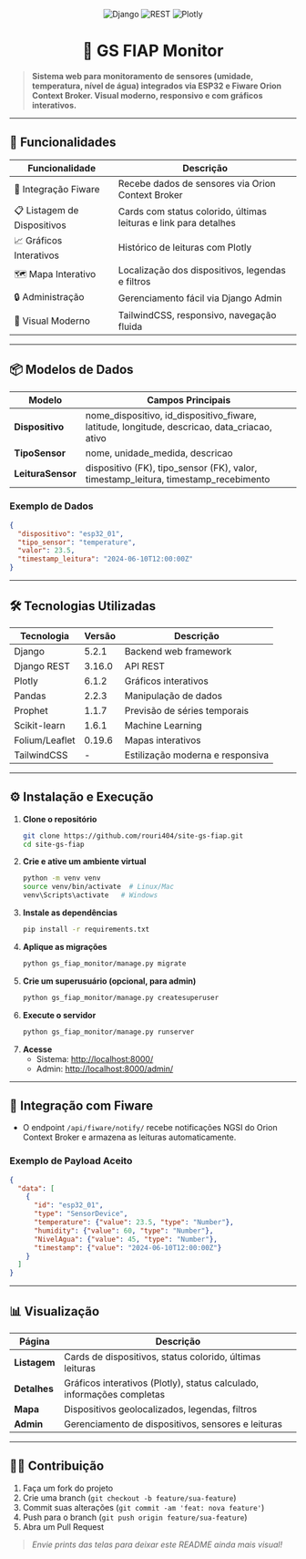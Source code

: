 <p align="center">
  <img src="https://img.shields.io/badge/Django-5.2.1-green?logo=django" alt="Django"/>
  <img src="https://img.shields.io/badge/REST%20API-DRF-blue?logo=django" alt="REST"/>
  <img src="https://img.shields.io/badge/Plotly-Graphs-orange?logo=plotly" alt="Plotly"/>
</p>

<h1 align="center">🌱 GS FIAP Monitor</h1>

> **Sistema web para monitoramento de sensores (umidade, temperatura, nível de água) integrados via ESP32 e Fiware Orion Context Broker. Visual moderno, responsivo e com gráficos interativos.**

---

## 🚀 Funcionalidades

| Funcionalidade                        | Descrição                                                                 |
|---------------------------------------|--------------------------------------------------------------------------|
| 📡 Integração Fiware                  | Recebe dados de sensores via Orion Context Broker                        |
| 📋 Listagem de Dispositivos           | Cards com status colorido, últimas leituras e link para detalhes         |
| 📈 Gráficos Interativos               | Histórico de leituras com Plotly                                         |
| 🗺️ Mapa Interativo                    | Localização dos dispositivos, legendas e filtros                         |
| 🔒 Administração                      | Gerenciamento fácil via Django Admin                                     |
| 🎨 Visual Moderno                     | TailwindCSS, responsivo, navegação fluida                                |

---


## 📦 Modelos de Dados

| Modelo           | Campos Principais                                                                                 |
|------------------|--------------------------------------------------------------------------------------------------|
| **Dispositivo**  | nome_dispositivo, id_dispositivo_fiware, latitude, longitude, descricao, data_criacao, ativo      |
| **TipoSensor**   | nome, unidade_medida, descricao                                                                  |
| **LeituraSensor**| dispositivo (FK), tipo_sensor (FK), valor, timestamp_leitura, timestamp_recebimento              |

### Exemplo de Dados

```json
{
  "dispositivo": "esp32_01",
  "tipo_sensor": "temperature",
  "valor": 23.5,
  "timestamp_leitura": "2024-06-10T12:00:00Z"
}
```

---

## 🛠️ Tecnologias Utilizadas

| Tecnologia         | Versão    | Descrição                                 |
|--------------------|-----------|-------------------------------------------|
| Django             | 5.2.1     | Backend web framework                     |
| Django REST        | 3.16.0    | API REST                                  |
| Plotly             | 6.1.2     | Gráficos interativos                      |
| Pandas             | 2.2.3     | Manipulação de dados                      |
| Prophet            | 1.1.7     | Previsão de séries temporais              |
| Scikit-learn       | 1.6.1     | Machine Learning                          |
| Folium/Leaflet     | 0.19.6    | Mapas interativos                         |
| TailwindCSS        | -         | Estilização moderna e responsiva          |

---

## ⚙️ Instalação e Execução

1. **Clone o repositório**
   ```bash
   git clone https://github.com/rouri404/site-gs-fiap.git
   cd site-gs-fiap
   ```
2. **Crie e ative um ambiente virtual**
   ```bash
   python -m venv venv
   source venv/bin/activate  # Linux/Mac
   venv\Scripts\activate   # Windows
   ```
3. **Instale as dependências**
   ```bash
   pip install -r requirements.txt
   ```
4. **Aplique as migrações**
   ```bash
   python gs_fiap_monitor/manage.py migrate
   ```
5. **Crie um superusuário (opcional, para admin)**
   ```bash
   python gs_fiap_monitor/manage.py createsuperuser
   ```
6. **Execute o servidor**
   ```bash
   python gs_fiap_monitor/manage.py runserver
   ```
7. **Acesse**
   - Sistema: [http://localhost:8000/](http://localhost:8000/)
   - Admin: [http://localhost:8000/admin/](http://localhost:8000/admin/)

---

## 🔗 Integração com Fiware

- O endpoint `/api/fiware/notify/` recebe notificações NGSI do Orion Context Broker e armazena as leituras automaticamente.

### Exemplo de Payload Aceito

```json
{
  "data": [
    {
      "id": "esp32_01",
      "type": "SensorDevice",
      "temperature": {"value": 23.5, "type": "Number"},
      "humidity": {"value": 60, "type": "Number"},
      "NivelAgua": {"value": 45, "type": "Number"},
      "timestamp": {"value": "2024-06-10T12:00:00Z"}
    }
  ]
}
```

---

## 📊 Visualização

| Página                  | Descrição                                                                 |
|-------------------------|--------------------------------------------------------------------------|
| **Listagem**            | Cards de dispositivos, status colorido, últimas leituras                  |
| **Detalhes**            | Gráficos interativos (Plotly), status calculado, informações completas    |
| **Mapa**                | Dispositivos geolocalizados, legendas, filtros                           |
| **Admin**               | Gerenciamento de dispositivos, sensores e leituras                        |

---

## 🧑‍💻 Contribuição

1. Faça um fork do projeto
2. Crie uma branch (`git checkout -b feature/sua-feature`)
3. Commit suas alterações (`git commit -am 'feat: nova feature'`)
4. Push para o branch (`git push origin feature/sua-feature`)
5. Abra um Pull Request


> _Envie prints das telas para deixar este README ainda mais visual!_ 

